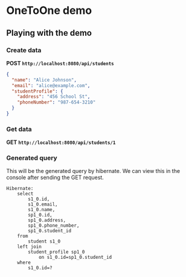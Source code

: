 # OneToOne demo

## Playing with the demo

### Create data

**POST `http://localhost:8080/api/students`**

```json
{
  "name": "Alice Johnson",
  "email": "alice@example.com",
  "studentProfile": {
    "address": "456 School St",
    "phoneNumber": "987-654-3210"
  }
}
```

### Get data

**GET `http://localhost:8080/api/students/1`**

### Generated query

This will be the generated query by hibernate. We can view this in the console after sending the GET request.

```
Hibernate:
    select
        s1_0.id,
        s1_0.email,
        s1_0.name,
        sp1_0.id,
        sp1_0.address,
        sp1_0.phone_number,
        sp1_0.student_id
    from
        student s1_0
    left join
        student_profile sp1_0
            on s1_0.id=sp1_0.student_id
    where
        s1_0.id=?
```
